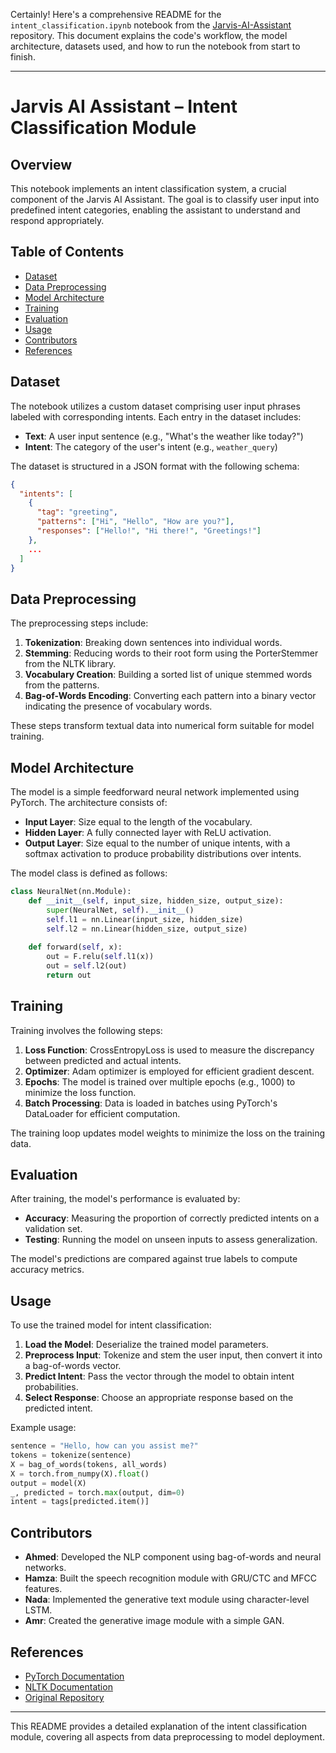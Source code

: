 Certainly! Here's a comprehensive README for the `intent_classification.ipynb` notebook from the [Jarvis-AI-Assistant](https://github.com/noah-mclain/Jarvis-AI-Assistant) repository. This document explains the code's workflow, the model architecture, datasets used, and how to run the notebook from start to finish.

---

# Jarvis AI Assistant – Intent Classification Module

## Overview

This notebook implements an intent classification system, a crucial component of the Jarvis AI Assistant. The goal is to classify user input into predefined intent categories, enabling the assistant to understand and respond appropriately.

## Table of Contents

* [Dataset](#dataset)
* [Data Preprocessing](#data-preprocessing)
* [Model Architecture](#model-architecture)
* [Training](#training)
* [Evaluation](#evaluation)
* [Usage](#usage)
* [Contributors](#contributors)
* [References](#references)

## Dataset

The notebook utilizes a custom dataset comprising user input phrases labeled with corresponding intents. Each entry in the dataset includes:

* **Text**: A user input sentence (e.g., "What's the weather like today?")
* **Intent**: The category of the user's intent (e.g., `weather_query`)

The dataset is structured in a JSON format with the following schema:

```json
{
  "intents": [
    {
      "tag": "greeting",
      "patterns": ["Hi", "Hello", "How are you?"],
      "responses": ["Hello!", "Hi there!", "Greetings!"]
    },
    ...
  ]
}
```

## Data Preprocessing

The preprocessing steps include:

1. **Tokenization**: Breaking down sentences into individual words.
2. **Stemming**: Reducing words to their root form using the PorterStemmer from the NLTK library.
3. **Vocabulary Creation**: Building a sorted list of unique stemmed words from the patterns.
4. **Bag-of-Words Encoding**: Converting each pattern into a binary vector indicating the presence of vocabulary words.

These steps transform textual data into numerical form suitable for model training.

## Model Architecture

The model is a simple feedforward neural network implemented using PyTorch. The architecture consists of:

* **Input Layer**: Size equal to the length of the vocabulary.
* **Hidden Layer**: A fully connected layer with ReLU activation.
* **Output Layer**: Size equal to the number of unique intents, with a softmax activation to produce probability distributions over intents.

The model class is defined as follows:

```python
class NeuralNet(nn.Module):
    def __init__(self, input_size, hidden_size, output_size):
        super(NeuralNet, self).__init__()
        self.l1 = nn.Linear(input_size, hidden_size) 
        self.l2 = nn.Linear(hidden_size, output_size)
    
    def forward(self, x):
        out = F.relu(self.l1(x))
        out = self.l2(out)
        return out
```

## Training

Training involves the following steps:

1. **Loss Function**: CrossEntropyLoss is used to measure the discrepancy between predicted and actual intents.
2. **Optimizer**: Adam optimizer is employed for efficient gradient descent.
3. **Epochs**: The model is trained over multiple epochs (e.g., 1000) to minimize the loss function.
4. **Batch Processing**: Data is loaded in batches using PyTorch's DataLoader for efficient computation.

The training loop updates model weights to minimize the loss on the training data.

## Evaluation

After training, the model's performance is evaluated by:

* **Accuracy**: Measuring the proportion of correctly predicted intents on a validation set.
* **Testing**: Running the model on unseen inputs to assess generalization.

The model's predictions are compared against true labels to compute accuracy metrics.

## Usage

To use the trained model for intent classification:

1. **Load the Model**: Deserialize the trained model parameters.
2. **Preprocess Input**: Tokenize and stem the user input, then convert it into a bag-of-words vector.
3. **Predict Intent**: Pass the vector through the model to obtain intent probabilities.
4. **Select Response**: Choose an appropriate response based on the predicted intent.

Example usage:

```python
sentence = "Hello, how can you assist me?"
tokens = tokenize(sentence)
X = bag_of_words(tokens, all_words)
X = torch.from_numpy(X).float()
output = model(X)
_, predicted = torch.max(output, dim=0)
intent = tags[predicted.item()]
```

## Contributors

* **Ahmed**: Developed the NLP component using bag-of-words and neural networks.
* **Hamza**: Built the speech recognition module with GRU/CTC and MFCC features.
* **Nada**: Implemented the generative text module using character-level LSTM.
* **Amr**: Created the generative image module with a simple GAN.

## References

* [PyTorch Documentation](https://pytorch.org/docs/stable/index.html)
* [NLTK Documentation](https://www.nltk.org/)
* [Original Repository](https://github.com/noah-mclain/Jarvis-AI-Assistant)

---

This README provides a detailed explanation of the intent classification module, covering all aspects from data preprocessing to model deployment.

